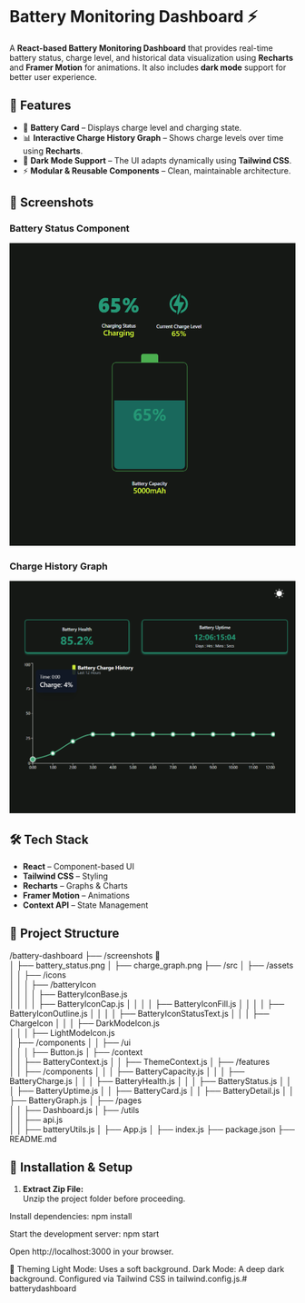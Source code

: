 # Battery Monitoring Dashboard ⚡

A **React-based Battery Monitoring Dashboard** that provides real-time battery status, charge level, and historical data visualization using **Recharts** and **Framer Motion** for animations. It also includes **dark mode** support for better user experience.

## 🚀 Features  
- 🔋 **Battery Card** – Displays charge level and charging state.  
- 📊 **Interactive Charge History Graph** – Shows charge levels over time using **Recharts**.  
- 🌙 **Dark Mode Support** – The UI adapts dynamically using **Tailwind CSS**.  
- ⚡ **Modular & Reusable Components** – Clean, maintainable architecture.  

## 📸 Screenshots   

### Battery Status Component  
![Battery Status](screenshots/battery_status.png)  

### Charge History Graph  
![Charge Graph](screenshots/charge_graph.png)  

## 🛠️ Tech Stack  
- **React** – Component-based UI  
- **Tailwind CSS** – Styling  
- **Recharts** – Graphs & Charts  
- **Framer Motion** – Animations  
- **Context API** – State Management  

## 📂 Project Structure  

/battery-dashboard
  ├── /screenshots 📸         
  │   ├── battery_status.png
  │   ├── charge_graph.png
  ├── /src
  │   ├── /assets
  │   │   ├── /icons           
  │   │   │   ├── /batteryIcon   
  │   │   │   │   ├── BatteryIconBase.js  
  │   │   │   │   ├── BatteryIconCap.js
  │   │   │   │   ├── BatteryIconFill.js
  │   │   │   │   ├── BatteryIconOutline.js 
  │   │   │   │   ├── BatteryIconStatusText.js 
  │   │   │   ├── ChargeIcon 
  │   │   │   ├── DarkModeIcon.js    
  │   │   │   ├── LightModeIcon.js         
  │   ├── /components
  │   │   ├── /ui                 
  │   │   │   ├── Button.js
  │   ├── /context               
  │   │   ├── BatteryContext.js
  │   │   ├── ThemeContext.js
  │   ├── /features          
  │   │   ├── /components
  │   │   │   ├── BatteryCapacity.js
  │   │   │   ├── BatteryCharge.js
  │   │   │   ├── BatteryHealth.js
  │   │   │   ├── BatteryStatus.js
  │   │   │   ├── BatteryUptime.js
  │   │   ├── BatteryCard.js
  │   │   ├── BatteryDetail.js
  │   │   ├── BatteryGraph.js
  │   ├── /pages       
  │   │   ├── Dashboard.js
  │   ├── /utils       
  │   │   ├── api.js             
  │   │   ├── batteryUtils.js
  │   ├── App.js
  │   ├── index.js
  ├── package.json
  ├── README.md


## 🔧 Installation & Setup  
1. **Extract Zip File:**  
Unzip the project folder before proceeding.

Install dependencies:
npm install

Start the development server:
npm start

Open http://localhost:3000 in your browser.

🎨 Theming
Light Mode: Uses a soft background.
Dark Mode: A deep dark background.
Configured via Tailwind CSS in tailwind.config.js.# batterydashboard
